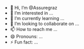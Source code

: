 - 👋 Hi, I’m @Assuregraz
- 👀 I’m interested in ...
- 🌱 I’m currently learning ...
- 💞️ I’m looking to collaborate on ...
- 📫 How to reach me ...
- 😄 Pronouns: ...
- ⚡ Fun fact: ...

<!---
Assuregraz/Assuregraz is a ✨ special ✨ repository because its `README.md` (this file) appears on your GitHub profile.
You can click the Preview link to take a look at your changes.
--->
